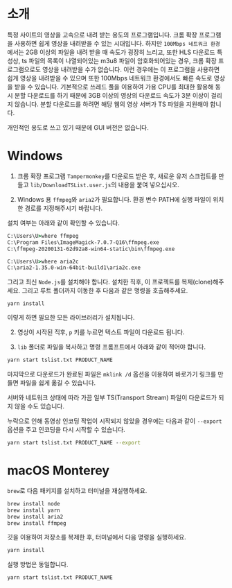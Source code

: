 # 소개

특정 사이트의 영상을 고속으로 내려 받는 용도의 프로그램입니다. 크롬 확장 프로그램을 사용하면 쉽게 영상을 내려받을 수 있는 시대입니다. 하지만 `100Mbps 네트워크 환경`에서는 2GB 이상의 파일을 내려 받을 때 속도가 굉장히 느리고, 또한 HLS 다운로드 특성상, ts 파일의 목록이 나열되어있는 m3u8 파일이 암호화되어있는 경우, 크롬 확장 프로그램으로도 영상을 내려받을 수가 없습니다. 이런 경우에는 이 프로그램을 사용하면 쉽게 영상을 내려받을 수 있으며 또한 100Mbps 네트워크 환경에서도 빠른 속도로 영상을 받을 수 있습니다. 기본적으로 쓰레드 풀을 이용하여 가용 CPU를 최대한 활용해 동시 분할 다운로드를 하기 때문에
3GB 이상의 영상의 다운로드 속도가 3분 이상이 걸리지 않습니다. 분할 다운로드를 하려면 해당 웹의 영상 서버가 TS 파일을 지원해야 합니다.

개인적인 용도로 쓰고 있기 때문에 GUI 버전은 없습니다.

# Windows

1. 크롬 확장 프로그램 `Tampermonkey`를 다운로드 받은 후, 새로운 유저 스크립트를 만들고 `lib/DownloadTSList.user.js`의 내용을 붙여 넣으십시오.

2. Windows 용 `ffmpeg`와 `aria2`가 필요합니다. 환경 변수 PATH에 실행 파일이 위치한 경로를 지정해주시기 바랍니다.

설치 여부는 아래와 같이 확인할 수 있습니다.

```bat
C:\Users\U>where ffmpeg
C:\Program Files\ImageMagick-7.0.7-Q16\ffmpeg.exe
C:\ffmpeg-20200131-62d92a8-win64-static\bin\ffmpeg.exe

C:\Users\U>where aria2c
C:\aria2-1.35.0-win-64bit-build1\aria2c.exe
```

그리고 최신 `Node.js`를 설치해야 합니다. 설치한 직후, 이 프로젝트를 복제(clone)해주세요. 그리고 루트 폴더까지 이동한 후 다음과 같은 명령을 호출해주세요.

```
yarn install
```

이렇게 하면 필요한 모든 라이브러리가 설치됩니다.

2. 영상이 시작된 직후, `p` 키를 누르면 텍스트 파일이 다운로드 됩니다.

3. `lib` 폴더로 파일을 복사하고 명령 프롬프트에서 아래와 같이 적어야 합니다.

```cmd
yarn start tslist.txt PRODUCT_NAME
```

마지막으로 다운로드가 완료된 파일은 `mklink /d` 옵션을 이용하여 바로가기 링크를 만들면 파일을 쉽게 옮길 수 있습니다.

서버와 네트워크 상태에 따라 가끔 일부 TS(Transport Stream) 파일이 다운로드가 되지 않을 수도 있습니다.

누락으로 인해 동영상 인코딩 작업이 시작되지 않았을 경우에는 다음과 같이 `--export` 옵션을 주고 인코딩을 다시 시작할 수 있습니다.

```cmd
yarn start tslist.txt PRODUCT_NAME --export
```

# macOS Monterey

`brew`로 다음 패키지를 설치하고 터미널을 재실행하세요.

```sh
brew install node
brew install yarn
brew install aria2
brew install ffmpeg
```

깃을 이용하여 저장소를 복제한 후, 터미널에서 다음 명령을 실행하세요.

```sh
yarn install
```

실행 방법은 동일합니다.

```bash
yarn start tslist.txt PRODUCT_NAME
```
